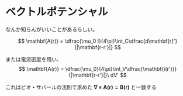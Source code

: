 # ベクトルポテンシャル

なんか知らんがいいことがあるらしい。

$$
\mathbf{A(r)} = \dfrac{\mu_0 I}{4\pi}\int_C\dfrac{d\mathbf{r}'}{|\mathbf{r-r'}|}
$$

または電流密度を用い、
$$
\mathbf{A(r)} = \dfrac{\mu_0}{4\pi}\int_V\dfrac{\mathbf{i(r')}}{|\mathbf{r-r'}|}\ dV'
$$

これはビオ・サバールの法則で求めた $\mathbf{\nabla\times A(r) = B(r)}$ と一致する
